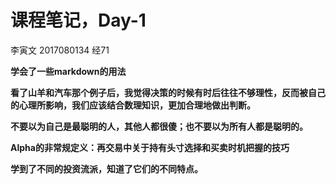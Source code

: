# 课程笔记，Day-1

李寅文  2017080134 经71 

**学会了一些markdown的用法**

**看了山羊和汽车那个例子后，我觉得决策的时候有时后往往不够理性，反而被自己的心理所影响，我们应该结合数理知识，更加合理地做出判断。**

**不要以为自己是最聪明的人，其他人都很傻；也不要以为所有人都是聪明的。**

**Alpha的非常规定义：再交易中关于持有头寸选择和买卖时机把握的技巧**

**学到了不同的投资流派，知道了它们的不同特点。**

